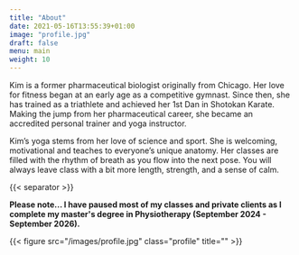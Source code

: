 ```yaml
---
title: "About"
date: 2021-05-16T13:55:39+01:00
image: "profile.jpg"
draft: false
menu: main
weight: 10
---
```


Kim is a former pharmaceutical biologist originally from Chicago. Her love for fitness began at an early age as a competitive gymnast. Since then, she has trained as a triathlete and achieved her 1st Dan in Shotokan Karate. Making the jump from her pharmaceutical career, she became an accredited personal trainer and yoga instructor.

Kim’s yoga stems from her love of science and sport. She is welcoming, motivational and teaches to everyone’s unique anatomy. Her classes are filled with the rhythm of breath as you flow into the next pose. You will always leave class with a bit more length, strength, and a sense of calm.

{{< separator >}}


**Please note... I have paused most of my classes and private clients as I complete my master's degree in Physiotherapy (September 2024 - September 2026).**

{{< figure src="/images/profile.jpg" class="profile" title="" >}}
